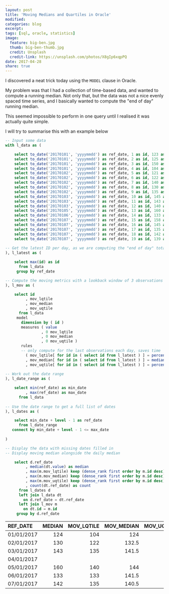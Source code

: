 ```yaml
---
layout: post
title: 'Moving Medians and Quartiles in Oracle'
modified:
categories: blog
excerpt:
tags: [sql, oracle, statistics] 
image:
  feature: big-ben.jpg
  thumb: big-ben-thumb.jpg
  credit: Unsplash
  credit-link: https://unsplash.com/photos/X8gIp6xqpPQ
date: 2017-04-28
share: true
---
```


I discovered a neat trick today using the `MODEL` clause in Oracle.

My problem was that I had a collection of time-based data, and wanted to compute a running median. Not only that, but the data was not a nice evenly spaced time series, and I basically wanted to compute the "end of day" running median.

This seemed impossible to perform in one query until I realised it was actually quite simple.

I will try to summarise this with an example below

```sql
-- Input some data
with l_data as (

    select to_date('20170101', 'yyyymmdd') as ref_date, 1 as id, 123 as value from dual union all
    select to_date('20170101', 'yyyymmdd') as ref_date, 2 as id, 125 as value from dual union all
    select to_date('20170101', 'yyyymmdd') as ref_date, 3 as id, 150 as value from dual union all
    select to_date('20170101', 'yyyymmdd') as ref_date, 4 as id, 104 as value from dual union all
    select to_date('20170102', 'yyyymmdd') as ref_date, 5 as id, 121 as value from dual union all
    select to_date('20170102', 'yyyymmdd') as ref_date, 6 as id, 122 as value from dual union all
    select to_date('20170102', 'yyyymmdd') as ref_date, 7 as id, 140 as value from dual union all
    select to_date('20170102', 'yyyymmdd') as ref_date, 8 as id, 130 as value from dual union all
    select to_date('20170102', 'yyyymmdd') as ref_date, 9 as id, 135 as value from dual union all
    select to_date('20170103', 'yyyymmdd') as ref_date, 10 as id, 145 as value from dual union all
    select to_date('20170103', 'yyyymmdd') as ref_date, 11 as id, 143 as value from dual union all
    select to_date('20170103', 'yyyymmdd') as ref_date, 12 as id, 140 as value from dual union all
    select to_date('20170105', 'yyyymmdd') as ref_date, 13 as id, 160 as value from dual union all
    select to_date('20170106', 'yyyymmdd') as ref_date, 14 as id, 133 as value from dual union all
    select to_date('20170107', 'yyyymmdd') as ref_date, 15 as id, 158 as value from dual union all
    select to_date('20170107', 'yyyymmdd') as ref_date, 16 as id, 145 as value from dual union all
    select to_date('20170107', 'yyyymmdd') as ref_date, 17 as id, 135 as value from dual union all
    select to_date('20170107', 'yyyymmdd') as ref_date, 18 as id, 142 as value from dual union all
    select to_date('20170107', 'yyyymmdd') as ref_date, 19 as id, 139 as value from dual
    
-- Get the latest ID per day, as we are computing the "end of day" totals
), l_latest as (

    select max(id) as id
      from l_data
     group by ref_date

-- Compute the moving metrics with a lookback window of 3 observations
), l_mov as (

    select id
         , mov_lqtile
         , mov_median
         , mov_uqtile
      from l_data
     model
       dimension by ( id )
       measures ( value
                , 0 mov_lqtile
                , 0 mov_median
                , 0 mov_uqtile )
       rules
       -- only compute for the last observations each day, saves time
         ( mov_lqtile[ for id in ( select id from l_latest ) ] = percentile_disc(0.25) within group (order by value)[id between cv()-3 and cv()]
         , mov_median[ for id in ( select id from l_latest ) ] = median(value)[id between cv()-3 and cv()]
         , mov_uqtile[ for id in ( select id from l_latest ) ] = percentile_disc(0.75) within group (order by value)[id between cv()-3 and cv()] )
    
-- Work out the date range
), l_date_range as (

    select min(ref_date) as min_date
         , max(ref_date) as max_date
      from l_data
     
-- Use the date range to get a full list of dates    
), l_dates as (

    select min_date + level - 1 as ref_date
      from l_date_range
   connect by min_date + level - 1 <= max_date
   
)

-- Display the data with missing dates filled in
-- Display moving median alongside the daily median

    select d.ref_date
         , median(dt.value) as median
         , max(m.mov_lqtile) keep (dense_rank first order by m.id desc) as mov_lqtile
         , max(m.mov_median) keep (dense_rank first order by m.id desc) as mov_median
         , max(m.mov_uqtile) keep (dense_rank first order by m.id desc) as mov_uqtile
         , count(dt.ref_date) as count
      from l_dates d
      left join l_data dt
        on d.ref_date = dt.ref_date
      left join l_mov m
        on dt.id = m.id
     group by d.ref_date
```

| REF_DATE   | MEDIAN | MOV_LQTILE | MOV_MEDIAN | MOV_UQTILE | COUNT |
|:-----------|-------:|-----------:|-----------:|-----------:|------:|
| 01/01/2017 | 124    | 104        | 124        | 125        | 4     |
| 02/01/2017 | 130    | 122        | 132.5      | 135        | 5     |
| 03/01/2017 | 143    | 135        | 141.5      | 143        | 3     |
| 04/01/2017 |        |            |            |            | 0     |
| 05/01/2017 | 160    | 140        | 144        | 145        | 1     |
| 06/01/2017 | 133    | 133        | 141.5      | 143        | 1     |
| 07/01/2017 | 142    | 135        | 140.5      | 142        | 5     |



